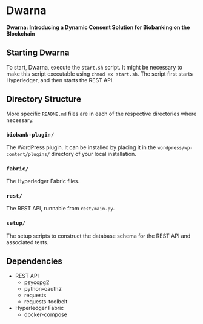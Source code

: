 # Dwarna
**Dwarna: Introducing a Dynamic Consent Solution for Biobanking on the Blockchain**

## Starting Dwarna

To start, Dwarna, execute the `start.sh` script. It might be necessary to make this script executable using `chmod +x start.sh`. The script first starts Hyperledger, and then starts the REST API.

## Directory Structure

More specific `README.md` files are in each of the respective directories where necessary.

### `biobank-plugin/`

The WordPress plugin. It can be installed by placing it in the `wordpress/wp-content/plugins/` directory of your local installation.

### `fabric/`

The Hyperledger Fabric files.

### `rest/`

The REST API, runnable from `rest/main.py`.

### `setup/`

The setup scripts to construct the database schema for the REST API and associated tests.

## Dependencies

- REST API
	- psycopg2
	- python-oauth2
	- requests
	- requests-toolbelt
- Hyperledger Fabric
	- docker-compose

